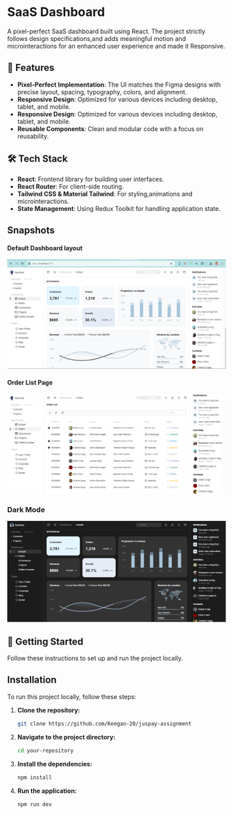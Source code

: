 # SaaS Dashboard

A pixel-perfect SaaS dashboard built using React. The project strictly follows design specifications,and adds meaningful motion and microinteractions for an enhanced user experience and made it Responsive.

## 🌟 Features

- **Pixel-Perfect Implementation**: The UI matches the Figma designs with precise layout, spacing, typography, colors, and alignment.
- **Responsive Design**: Optimized for various devices including desktop, tablet, and mobile.
- **Responsive Design**: Optimized for various devices including desktop, tablet, and mobile.
- **Reusable Components**: Clean and modular code with a focus on reusability.

## 🛠️ Tech Stack

- **React**: Frontend library for building user interfaces.
- **React Router**: For client-side routing.
- **Tailwind CSS & Material Tailwind**: For styling,animations and microinteractions.
- **State Management**: Using Redux Toolkit for handling application state.

## Snapshots
####  Default Dashboard layout
![ Default Dashboard layout](./src/assets/ProjectSS/dashboard.png)

#### Order List Page
![Order List Page](./src/assets/ProjectSS/orderList.png)

### Dark Mode
![Dark Mode](./src/assets/ProjectSS/dark%20mode.png)


## 🚀 Getting Started

Follow these instructions to set up and run the project locally.

## Installation

To run this project locally, follow these steps:

1. **Clone the repository:**
    ```bash
    git clone https://github.com/Keegan-20/juspay-assignment
    ```

2. **Navigate to the project directory:**
    ```bash
    cd your-repository
    ```

3. **Install the dependencies:**
    ```bash
    npm install
    ```

4. **Run the application:**
    ```bash
    npm run dev
    ```
